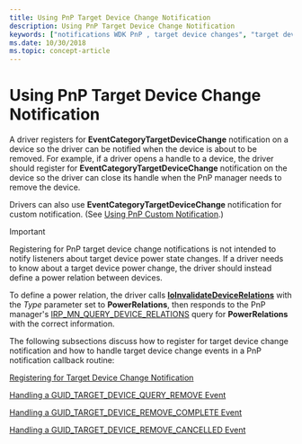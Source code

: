 ```yaml
---
title: Using PnP Target Device Change Notification
description: Using PnP Target Device Change Notification
keywords: ["notifications WDK PnP , target device changes", "target device change notifications WDK PnP", "EventCategoryTargetDeviceChange notification"]
ms.date: 10/30/2018
ms.topic: concept-article
---
```


# Using PnP Target Device Change Notification

A driver registers for **EventCategoryTargetDeviceChange** notification on a device so the driver can be notified when the device is about to be removed. For example, if a driver opens a handle to a device, the driver should register for **EventCategoryTargetDeviceChange** notification on the device so the driver can close its handle when the PnP manager needs to remove the device.

Drivers can also use **EventCategoryTargetDeviceChange** notification for custom notification. (See [Using PnP Custom Notification](using-pnp-custom-notification.md).)

> [!IMPORTANT]
> Registering for PnP target device change notifications is not intended to notify listeners about target device power state changes. If a driver needs to know about a target device power change, the driver should instead define a power relation between devices. 
>
> To define a power relation, the driver calls [**IoInvalidateDeviceRelations**](/windows-hardware/drivers/ddi/wdm/nf-wdm-ioinvalidatedevicerelations) with the *Type* parameter set to **PowerRelations**, then responds to the PnP manager's [IRP_MN_QUERY_DEVICE_RELATIONS](irp-mn-query-device-relations.md) query for **PowerRelations** with the correct information.

The following subsections discuss how to register for target device change notification and how to handle target device change events in a PnP notification callback routine:

[Registering for Target Device Change Notification](registering-for-target-device-change-notification.md)

[Handling a GUID\_TARGET\_DEVICE\_QUERY\_REMOVE Event](handling-a-guid-target-device-query-remove-event.md)

[Handling a GUID\_TARGET\_DEVICE\_REMOVE\_COMPLETE Event](handling-a-guid-target-device-remove-complete-event.md)

[Handling a GUID\_TARGET\_DEVICE\_REMOVE\_CANCELLED Event](handling-a-guid-target-device-remove-cancelled-event.md)

 

